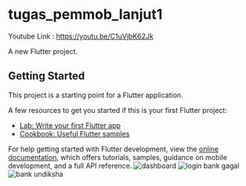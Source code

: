 # tugas_pemmob_lanjut1
Youtube Link : https://youtu.be/C1uVjbK62Jk

A new Flutter project.

## Getting Started

This project is a starting point for a Flutter application.

A few resources to get you started if this is your first Flutter project:

- [Lab: Write your first Flutter app](https://docs.flutter.dev/get-started/codelab)
- [Cookbook: Useful Flutter samples](https://docs.flutter.dev/cookbook)

For help getting started with Flutter development, view the
[online documentation](https://docs.flutter.dev/), which offers tutorials, samples, guidance on
mobile development, and a full API reference.
![dashboard](https://user-images.githubusercontent.com/90738592/192761553-e9228320-7cdb-45b2-aa1d-641aa330a95e.png)
![login bank gagal](https://user-images.githubusercontent.com/90738592/192761567-b5b94fe9-e605-4893-af90-cd04eeea10fa.png)
![bank undiksha](https://user-images.githubusercontent.com/90738592/192761587-5354b238-1a8f-483c-84a9-9d078de337b7.png)


